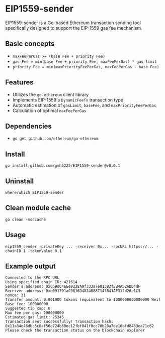 # EIP1559-sender

EIP1559-sender is a Go-based Ethereum transaction sending tool specifically designed to support the EIP-1559 gas fee mechanism.

## Basic concepts
- ``maxFeePerGas >= (base Fee + priority Fee)``
- ``gas Fee = min(base Fee + priority Fee, maxFeePerGas) * gas limit``
- ``priority Fee = min(maxPriorityFeePerGas, maxFeePerGas - base Fee)``

## Features
- Utilizes the `go-ethereum` client library
- Implements EIP-1559's `DynamicFeeTx` transaction type
- Automatic estimation of `gasLimit`, `baseFee`, and `maxPriorityFeePerGas`
- Calculation of optimal `maxFeePerGas`
  
## Dependencies
- ``go get github.com/ethereum/go-ethereum``

## Install
``
go install github.com/gmh5225/EIP1559-sender@v0.0.1
``

## Uninstall
``
where/which EIP1559-sender
``

## Clean module cache
``
go clean -modcache
``

## Usage
```
eip1559_sender -privateKey ... -receiver 0x... -rpcURL https://... -chainID 1 -tokenValue 0.1
```

## Example output
```
Connected to the RPC URL
Using specified chain ID: 421614
Sender's address: 0x059dC4EEe9328A9f333a7e813B2f5B4A52ADD4dF
Receiver address: 0xe091701aC9816D48248887147B41AE312d26e1C3
nonce: 31
Transfer amount: 0.001000 tokens (equivalent to 1000000000000000 Wei)
Base fee: 100000000
Suggested tip cap: 0
Max fee per gas: 200000000
Estimated gas limit: 25345
Transaction sent successfully! Transaction hash: 0x11a34e46dbc5c0af56e724b88ec12fbf041f0cc70b28a7de10bfd8433ea71c62
Please check the transaction status on the blockchain explorer
```


